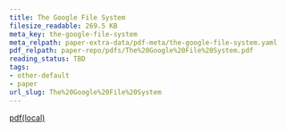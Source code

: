 ```yaml
---
title: The Google File System
filesize_readable: 269.5 KB
meta_key: the-google-file-system
meta_relpath: paper-extra-data/pdf-meta/the-google-file-system.yaml
pdf_relpath: paper-repo/pdfs/The%20Google%20File%20System.pdf
reading_status: TBD
tags:
- other-default
- paper
url_slug: The%20Google%20File%20System
---
```


[pdf(local)](../../paper-repo/pdfs/The%20Google%20File%20System.pdf)
